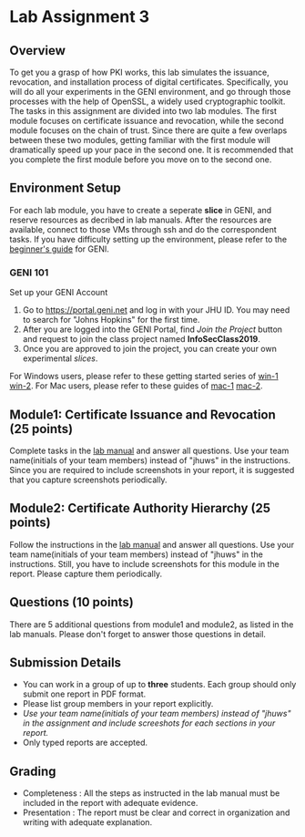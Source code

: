 # Lab Assignment 3

## Overview

To get you a grasp of how PKI works, this lab simulates the issuance, revocation, and installation process of digital certificates. Specifically, you will do all your experiments in the GENI environment, and go through those processes with the help of OpenSSL, a widely used cryptographic toolkit. The tasks in this assignment are divided into two lab modules. The first module focuses on certificate issuance and revocation, while the second module focuses on the chain of trust. Since there are quite a few overlaps between these two modules, getting familiar with the first module will dramatically speed up your pace in the second one. It is recommended that you complete the first module before you move on to the second one.

## Environment Setup

For each lab module, you have to create a seperate **slice** in GENI, and reserve resources as decribed in lab manuals. After the resources are available, connect to those VMs through ssh and do the correspondent tasks. If you have difficulty setting up the environment, please refer to the [beginner's guide](http://groups.geni.net/geni/wiki/GENIExperimenter/Tutorials) for GENI.

### GENI 101

Set up your GENI Account

1. Go to https://portal.geni.net and log in with your JHU ID. You may need to search for "Johns Hopkins" for the first time.
2. After you are logged into the GENI Portal, find _Join the Project_ button and request to join the class project named **InfoSecClass2019**.
3. Once you are approved to join the project, you can create your own experimental _slices_.

For Windows users, please refer to these getting started series of [win-1](http://mountrouidoux.people.cofc.edu/CyberPaths/GettingStartedWindows.html) [win-2](http://mountrouidoux.people.cofc.edu/CyberPaths/GettingStartedWindowsHelloGENI.html).
For Mac users, please refer to these guides of [mac-1](http://mountrouidoux.people.cofc.edu/CyberPaths/GettingStartedMac.html) [mac-2](http://mountrouidoux.people.cofc.edu/CyberPaths/GettingStartedMacHelloGENI.html).

## Module1: Certificate Issuance and Revocation (25 points)

Complete tasks in the [lab manual](module1/README.md) and answer all questions. Use your team name(initials of your team members) instead of "jhuws" in the instructions. Since you are required to include screenshots in your report, it is suggested that you capture screenshots periodically.

## Module2: Certificate Authority Hierarchy (25 points)

Follow the instructions in the [lab manual](module2/README.md) and answer all questions. Use your team name(initials of your team members) instead of "jhuws" in the instructions. Still, you have to include screenshots for this module in the report. Please capture them periodically.

## Questions (10 points)

There are 5 additional questions from module1 and module2, as listed in the lab manuals. Please don't forget to answer those questions in detail.

## Submission Details

- You can work in a group of up to **three** students. Each group should only submit one report in PDF format.
- Please list group members in your report explicitly.
- _Use your team name(initials of your team members) instead of "jhuws" in the assignment and include screeshots for each sections in your report._
- Only typed reports are accepted.

## Grading

- Completeness : All the steps as instructed in the lab manual must be included in the report with adequate evidence.
- Presentation : The report must be clear and correct in organization and writing with adequate explanation.
